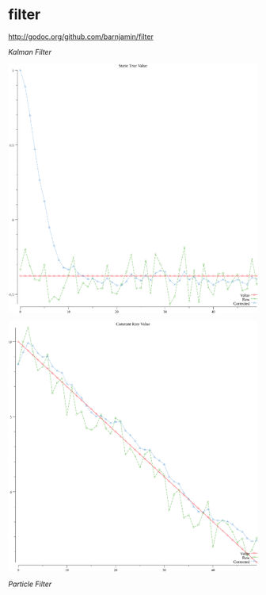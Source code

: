# filter 


http://godoc.org/github.com/barnjamin/filter




*Kalman Filter*

![static_graph](https://github.com/barnjamin/filter/blob/master/example/kalman/static_value/static_points.png?raw=true)

![changing_graph](https://github.com/barnjamin/filter/blob/master/example/kalman/changing_value/constant_rate.png?raw=true)

*Particle Filter*

